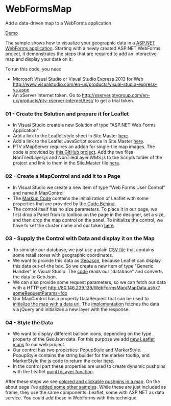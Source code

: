 # WebFormsMap
Add a data-driven map to a WebForms application

[Demo](http://80.146.239.139/WebFormsMap/)

The sample shows how to visualize your geographic data in a [ASP.NET WebForms application](http://www.asp.net/web-forms). Starting with a newly created ASP.NET WebForms project, it demonstrates the steps that are required to add an interactive map and display your data on it.

To run this code, you need

* Microsoft Visual Studio or Visual Studio Express 2013 for Web http://www.visualstudio.com/en-us/products/visual-studio-express-vs.aspx
* An xServer internet token. Go to http://xserver.ptvgroup.com/en-uk/products/ptv-xserver-internet/test/ to get a trial token.

### 01 - Create the Solution and prepare it for Leaflet

* In Visual Studio create a new Solution of type "ASP.NET Web Forms Application"
* Add a link to the Leaflet style sheet in  Site.Master [here](https://github.com/ptv-logistics/WebFormsMap/blob/master/WebFormsMap/Site.Master#L9).
* Add a link to the Leaflet JavaScript source in Site.Master [here](https://github.com/ptv-logistics/WebFormsMap/blob/master/WebFormsMap/Site.Master#L23).
* PTV xMapServer requires an addon for single-tile map images. The code is provided by [this GitHub project](https://github.com/ptv-logistics/Leaflet.NonTiledLayer). Add the two files NonTiledLayer.js and NonTiledLayer.WMS.js to the Scripts folder of the project and link to them in the Site.Master file [here](https://github.com/ptv-logistics/WebFormsMap/blob/master/WebFormsMap/Site.Master#L24-25).

### 02 - Create a MapControl and add it to a Page
* In Visual Studio we create a new item of type "Web Forms User Control" and name it MapControl
* The [Markup Code](https://github.com/ptv-logistics/WebFormsMap/blob/master/WebFormsMap/MapControl.ascx) contains the initialization of Leaflet with some properties that are provided by the [Code Behind](https://github.com/ptv-logistics/WebFormsMap/blob/master/WebFormsMap/MapControl.ascx.cs).
* The control itself has no size parameters. To place it in our page, we first drop a Panel from to toolbox on the page in the designer, set a size, and then drop the map control on the panel. To initialize the control, we have to set the cluster name and our token [here](https://github.com/ptv-logistics/WebFormsMap/blob/master/WebFormsMap/Default.aspx#L29-31#L33).

### 03 - Supply the Control with Data and display it on the Map
* To simulate our database, we just use a plain [CSV file](https://github.com/ptv-logistics/WebFormsMap/blob/master/WebFormsMap/App_Data/Baufeldt.txt) that contains some retail stores with geographic coordinates. 
* We want to provide this data as [GeoJson](http://geojson.org/), because Leaflet can display this data out-of-the box. So we create a new item of type "Generic Handler" in Visual Studio. The [code](https://github.com/ptv-logistics/WebFormsMap/blob/master/WebFormsMap/MapData.ashx.cs) reads our "database" and converts the data to GeoJson. 
* We can also provide some request parameters, so we can fetch our data with a HTTP get http://80.146.239.139/WebFormsMap/MapData.ashx?someRequestParams=foo
* Our MapControl has a property DataRequest that can be used to [initialize the map with a data url](https://github.com/ptv-logistics/WebFormsMap/blob/master/WebFormsMap/Default.aspx#L32). The [implementation](https://github.com/ptv-logistics/WebFormsMap/blob/master/WebFormsMap/MapControl.ascx#L19-22) fetches the data via jQuery and initializes a new layer with the response.

### 04 - Style the Data

* We want to display different balloon icons, depending on the type property of the GeoJson data. For this purpose we add [new Leaflet icons](https://github.com/ptv-logistics/WebFormsMap/tree/master/WebFormsMap/Images/Markers) to our web project.
* Our control has two properties: PopupStyle and MarkerStyle. PopupStyle contains the string builder for the marker tooltip, and MarkerStyle the js code to return the color [here](https://github.com/ptv-logistics/WebFormsMap/blob/master/WebFormsMap/Default.aspx#L33-35).
* In the control part these properties are used to create dynamic pushpins with the Leaflet [pointToLayer function](https://github.com/ptv-logistics/WebFormsMap/blob/master/WebFormsMap/MapControl.ascx#L24-34).

After these steps we see [colored and clickable pushpins in a map](http://80.146.239.139/WebFormsMap/). On the about page i've [added some other samples](http://80.146.239.139/WebFormsMap/About).  While these are just included as frame, they use the same components: Leaflet, some with ASP.NET as data service. You could add these in WebForms with this technique.
